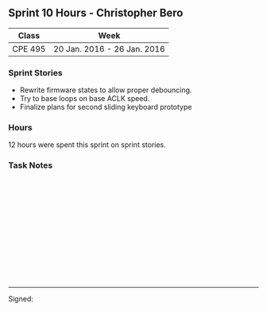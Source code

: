 ## Sprint 10 Hours - Christopher Bero

Class | Week
----- | ----
CPE 495 | 20 Jan. 2016 - 26 Jan. 2016

### Sprint Stories

* Rewrite firmware states to allow proper debouncing.
* Try to base loops on base ACLK speed.
* Finalize plans for second sliding keyboard prototype

### Hours

12 hours were spent this sprint on sprint stories.

### Task Notes




<br><br><br><br><br><br>
<br><br><br><br><br><br>

---

Signed: 
